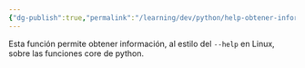 ```yaml
---
{"dg-publish":true,"permalink":"/learning/dev/python/help-obtener-informacion-sobre-alguna-funcion-integrada-en-python/","created":"2024-05-29T17:19","updated":"2024-05-29T18:29"}
---
```


Esta función permite obtener información, al estilo del `--help` en Linux, sobre las funciones core de python.